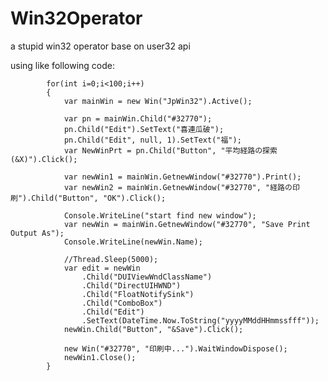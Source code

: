 ﻿# Win32Operator
a stupid win32 operator base on user32 api


using like following code:

            for(int i=0;i<100;i++)
            {
                var mainWin = new Win("JpWin32").Active();

                var pn = mainWin.Child("#32770");
                pn.Child("Edit").SetText("喜連瓜破");
                pn.Child("Edit", null, 1).SetText("福");
                var NewWinPrt = pn.Child("Button", "平均経路の探索(&X)").Click();

                var newWin1 = mainWin.GetnewWindow("#32770").Print();
                var newWin2 = mainWin.GetnewWindow("#32770", "経路の印刷").Child("Button", "OK").Click();

                Console.WriteLine("start find new window");
                var newWin = mainWin.GetnewWindow("#32770", "Save Print Output As");
                Console.WriteLine(newWin.Name);

                //Thread.Sleep(5000);
                var edit = newWin
                    .Child("DUIViewWndClassName")
                    .Child("DirectUIHWND")
                    .Child("FloatNotifySink")
                    .Child("ComboBox")
                    .Child("Edit")
                    .SetText(DateTime.Now.ToString("yyyyMMddHHmmssfff"));
                newWin.Child("Button", "&Save").Click();

                new Win("#32770", "印刷中...").WaitWindowDispose();
                newWin1.Close();
            }
           
